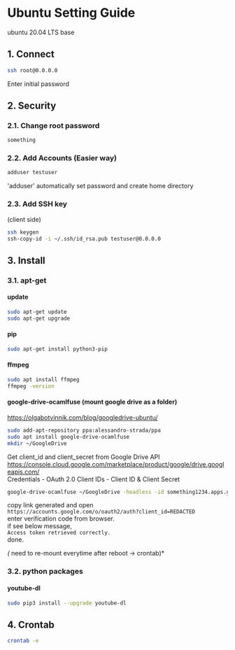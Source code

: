 # Ubuntu Setting Guide
ubuntu 20.04 LTS base

## 1. Connect
``` bash
ssh root@0.0.0.0
```
Enter initial password

## 2. Security
### 2.1. Change root password
``` bash
something
```
### 2.2. Add Accounts (Easier way)
``` bash
adduser testuser
```
'adduser' automatically set password and create home directory
### 2.3. Add SSH key
(client side)
``` bash
ssh keygen
ssh-copy-id -i ~/.ssh/id_rsa.pub testuser@0.0.0.0
```

## 3. Install
### 3.1. apt-get
#### update
``` bash
sudo apt-get update
sudo apt-get upgrade
```
#### pip
``` bash
sudo apt-get install python3-pip
```
#### ffmpeg
``` bash
sudo apt install ffmpeg
ffmpeg -version
```
#### google-drive-ocamlfuse (mount google drive as a folder)
https://olgabotvinnik.com/blog/googledrive-ubuntu/
``` bash
sudo add-apt-repository ppa:alessandro-strada/ppa
sudo apt install google-drive-ocamlfuse
mkdir ~/GoogleDrive
```
Get client_id and client_secret from Google Drive API
https://console.cloud.google.com/marketplace/product/google/drive.googleapis.com/  
Credentials - OAuth 2.0 Client IDs - Client ID & Client Secret

``` bash
google-drive-ocamlfuse ~/GoogleDrive -headless -id something1234.apps.googleusercontent.com -secret yoursecrethere
```

copy link generated and open\
```https://accounts.google.com/o/oauth2/auth?client_id=REDACTED```\
enter verification code from browser.\
if see below message,\
```Access token retrieved correctly.```\
done.

*(* need to re-mount everytime after reboot -> crontab)*

### 3.2. python packages
#### youtube-dl
``` bash
sudo pip3 install --upgrade youtube-dl
```

## 4. Crontab
``` bash
crontab -e
```



